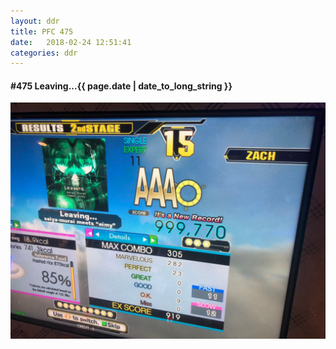 ```yaml
---
layout: ddr
title: PFC 475
date:   2018-02-24 12:51:41
categories: ddr
---
```


#### **#475** Leaving...<span class="pull-right">{{ page.date | date_to_long_string }}</span>
![](/images/pfc/475_Leaving....jpg)
